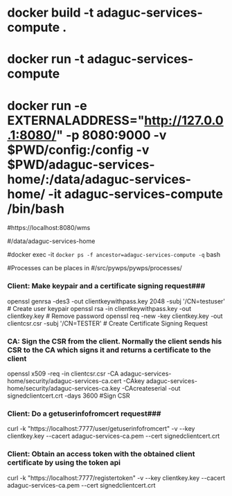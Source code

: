 
# docker build -t adaguc-services-compute .
# docker run -t adaguc-services-compute 
# docker run -e EXTERNALADDRESS="http://127.0.0.1:8080/" -p 8080:9000 -v $PWD/config:/config -v $PWD/adaguc-services-home/:/data/adaguc-services-home/ -it adaguc-services-compute /bin/bash

#https://localhost:8080/wms

#/data/adaguc-services-home

#docker exec -it  `docker ps -f ancestor=adaguc-services-compute -q` bash

#Processes can be places in
#/src/pywps/pywps/processes/



### Client: Make keypair and a certificate signing request###   

openssl genrsa -des3 -out clientkeywithpass.key 2048  -subj '/CN=testuser'  # Create user keypair
openssl rsa -in clientkeywithpass.key -out clientkey.key                    # Remove password
openssl req -new -key clientkey.key -out clientcsr.csr -subj '/CN=TESTER'   # Create Certificate Signing Request

### CA: Sign the CSR from the client. Normally the client sends his CSR to the CA which signs it and returns a certificate to the client ###
openssl x509 -req -in clientcsr.csr  -CA adaguc-services-home/security/adaguc-services-ca.cert -CAkey adaguc-services-home/security/adaguc-services-ca.key -CAcreateserial -out signedclientcert.crt -days 3600 #Sign CSR

### Client: Do a getuserinfofromcert request###
curl -k "https://localhost:7777/user/getuserinfofromcert" -v --key clientkey.key --cacert adaguc-services-ca.pem --cert signedclientcert.crt

### Client: Obtain an access token with the obtained client certificate by using the token api ###
curl -k "https://localhost:7777/registertoken" -v --key clientkey.key --cacert adaguc-services-ca.pem --cert signedclientcert.crt




